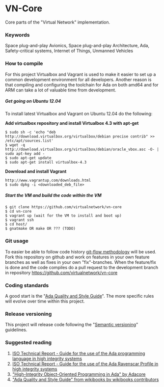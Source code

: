 VN-Core
=======
Core parts of the "Virtual Network" implementation.

### Keywords
Space plug-and-play Avionics, Space plug-and-play Architecture, Ada,
Safety-critical systems, Internet of Things, Unmanned Vehicles

### How to compile
For this project Virtualbox and Vagrant is used to make it easier to set up a
common development environment for all developers. Another reason is that
compiling and configuring the toolchain for Ada on both amd64 and for ARM can
take a lot of valuable time from development.

##### Get going on Ubuntu 12.04
To install latest Virtualbox and Vagrant on Ubuntu 12.04 do the following:

**Add virtualbox repository and install Virtualbox 4.3 with apt-get**
```
$ sudo sh -c 'echo "deb http://download.virtualbox.org/virtualbox/debian precise contrib" >> /etc/apt/sources.list'
$ wget -q http://download.virtualbox.org/virtualbox/debian/oracle_vbox.asc -O- | sudo apt-key add -
$ sudo apt-get update
$ sudo apt-get install virtualbox-4.3
```

**Download and install Vagrant**
```
http://www.vagrantup.com/downloads.html
$ sudo dpkg -i <downloaded_deb_file>
```

##### Start the VM and build the code within the VM
```
$ git clone https://github.com/virtualnetwork/vn-core
$ cd vn-core
$ vagrant up (wait for the VM to install and boot up)
$ vagrant ssh
$ cd host/
$ gnatmake OR make OR ??? (TODO)
```
### Git usage
To easier be able to follow code history [git-flow
methodology](http://nvie.com/posts/a-successful-git-branching-model/) will be
used.  Fork this repository on github and work on features in your own feature
branches as well as fixes in your own "fix"-branches. When the feature/fix is
done and the code compiles do a pull request to the development branch in
repository https://github.com/virtualnetwork/vn-core

### Coding standards
A good start is the "[Ada Quality and Style
Guide](https://en.wikibooks.org/wiki/Ada_Style_Guide)". The more specific rules
will evolve over time within this project.

### Release versioning
This project will release code following the "[Semantic
versioning](http://semver.org/)" guidelines.

### Suggested reading
1. [ISO Technical Report - Guide for the use of the Ada programming language in
   high integrity
    systems](http://standards.iso.org/ittf/PubliclyAvailableStandards/c029575_ISO_IEC_TR_15942_2000%28E%29.zip)
2. [ISO Technical Report - Guide for the use of the Ada Ravenscar Profile in
   high integrity
    systems](http://standards.iso.org/ittf/PubliclyAvailableStandards/c038828_ISO_IEC_TR_24718_2005%28E%29.zip)
3. ["High-Integrity Object-Oriented Programming in Ada" by
   Adacore](http://www.adacore.com/knowledge/technical-papers/high-integrity-oop-in-ada/)
4. ["Ada Quality and Style Guide" from wikibooks by wikibooks contributors](https://en.wikibooks.org/wiki/Ada_Style_Guide)

